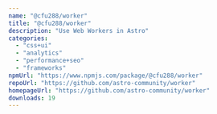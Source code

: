 ```yaml
---
name: "@cfu288/worker"
title: "@cfu288/worker"
description: "Use Web Workers in Astro"
categories:
  - "css+ui"
  - "analytics"
  - "performance+seo"
  - "frameworks"
npmUrl: "https://www.npmjs.com/package/@cfu288/worker"
repoUrl: "https://github.com/astro-community/worker"
homepageUrl: "https://github.com/astro-community/worker"
downloads: 19
---
```

